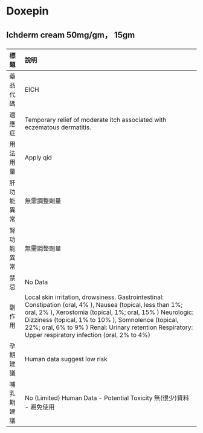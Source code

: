 # Doxepin

## Ichderm cream 50mg/gm， 15gm

##### 

| 標題       | 說明                                                                                                                                                                                                                                                                                                                                      |
|:-----------|:------------------------------------------------------------------------------------------------------------------------------------------------------------------------------------------------------------------------------------------------------------------------------------------------------------------------------------------|
| 藥品代碼   | EICH                                                                                                                                                                                                                                                                                                                                      |
| 適應症     | Temporary relief of moderate itch associated with eczematous dermatitis.                                                                                                                                                                                                                                                                  |
| 用法用量   | Apply qid                                                                                                                                                                                                                                                                                                                                 |
| 肝功能異常 | 無需調整劑量                                                                                                                                                                                                                                                                                                                              |
| 腎功能異常 | 無需調整劑量                                                                                                                                                                                                                                                                                                                              |
| 禁忌       | No Data                                                                                                                                                                                                                                                                                                                                   |
| 副作用     | Local skin irritation, drowsiness. Gastrointestinal: Constipation (oral, 4% ), Nausea (topical, less than 1%; oral, 2% ), Xerostomia (topical, 1%; oral, 15% ) Neurologic: Dizziness (topical, 1% to 10% ), Somnolence (topical, 22%; oral, 6% to 9% ) Renal: Urinary retention Respiratory: Upper respiratory infection (oral, 2% to 4%) |
| 孕期建議   | Human data suggest low risk                                                                                                                                                                                                                                                                                                               |
| 哺乳期建議 | No (Limited) Human Data - Potential Toxicity 無(很少)資料 - 避免使用                                                                                                                                                                                                                                                                      |

